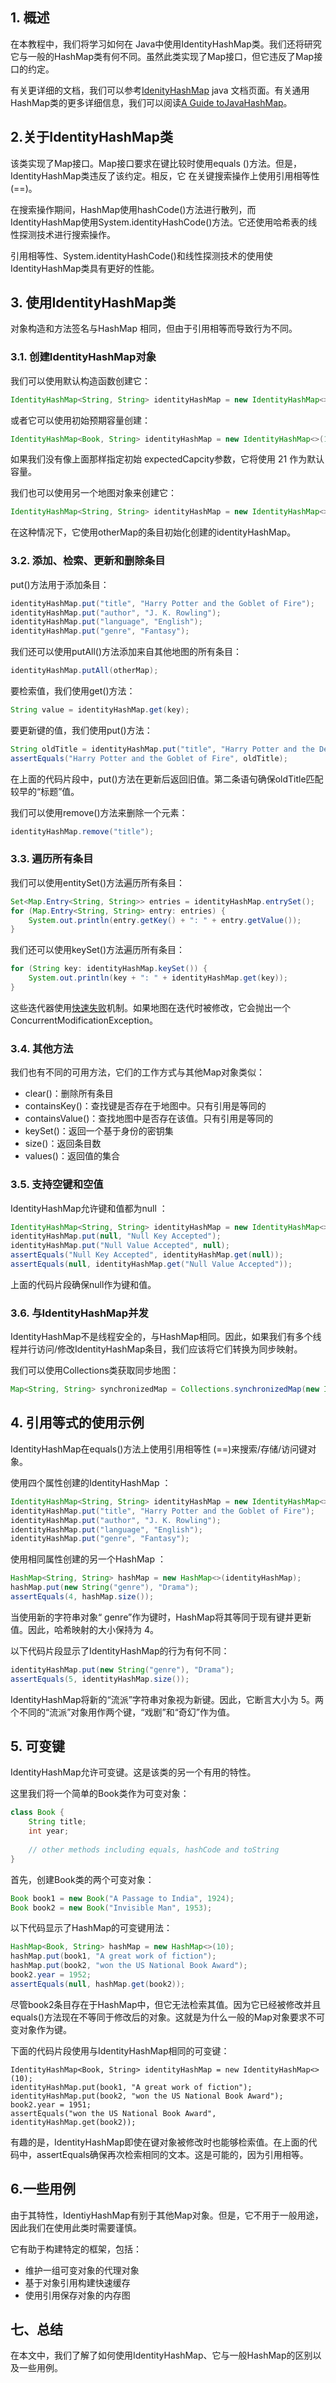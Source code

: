 ## 1. 概述

在本教程中，我们将学习如何在 Java中使用IdentityHashMap类。我们还将研究它与一般的HashMap类有何不同。虽然此类实现了Map接口，但它违反了Map接口的约定。

有关更详细的文档，我们可以参考[IdenityHashMap](https://docs.oracle.com/en/java/javase/11/docs/api/java.base/java/util/IdentityHashMap.html) java 文档页面。有关通用HashMap类的更多详细信息，我们可以阅读[A Guide toJavaHashMap](https://www.baeldung.com/java-hashmap)。

## 2.关于IdentityHashMap类

该类实现了Map接口。Map接口要求在键比较时使用equals ()方法。但是，IdentityHashMap类违反了该约定。相反，它 在关键搜索操作上使用引用相等性 (==)。

在搜索操作期间，HashMap使用hashCode()方法进行散列，而IdentityHashMap使用System.identityHashCode()方法。它还使用哈希表的线性探测技术进行搜索操作。

引用相等性、System.identityHashCode()和线性探测技术的使用使IdentityHashMap类具有更好的性能。

## 3. 使用IdentityHashMap类

对象构造和方法签名与HashMap 相同，但由于引用相等而导致行为不同。

### 3.1. 创建IdentityHashMap对象

我们可以使用默认构造函数创建它：

```java
IdentityHashMap<String, String> identityHashMap = new IdentityHashMap<>();
```

或者它可以使用初始预期容量创建：

```java
IdentityHashMap<Book, String> identityHashMap = new IdentityHashMap<>(10);
```

如果我们没有像上面那样指定初始 expectedCapcity参数，它将使用 21 作为默认容量。

我们也可以使用另一个地图对象来创建它：

```java
IdentityHashMap<String, String> identityHashMap = new IdentityHashMap<>(otherMap);
```

在这种情况下，它使用otherMap的条目初始化创建的identityHashMap。

### 3.2. 添加、检索、更新和删除条目

put()方法用于添加条目：

```java
identityHashMap.put("title", "Harry Potter and the Goblet of Fire");
identityHashMap.put("author", "J. K. Rowling");
identityHashMap.put("language", "English");
identityHashMap.put("genre", "Fantasy");
```

我们还可以使用putAll()方法添加来自其他地图的所有条目：

```java
identityHashMap.putAll(otherMap);
```

要检索值，我们使用get()方法：

```java
String value = identityHashMap.get(key);
```

要更新键的值，我们使用put()方法：

```java
String oldTitle = identityHashMap.put("title", "Harry Potter and the Deathly Hallows");
assertEquals("Harry Potter and the Goblet of Fire", oldTitle);
```

在上面的代码片段中，put()方法在更新后返回旧值。第二条语句确保oldTitle匹配较早的“标题”值。

我们可以使用remove()方法来删除一个元素：

```java
identityHashMap.remove("title");
```

### 3.3. 遍历所有条目

我们可以使用entitySet()方法遍历所有条目：

```java
Set<Map.Entry<String, String>> entries = identityHashMap.entrySet();
for (Map.Entry<String, String> entry: entries) {
    System.out.println(entry.getKey() + ": " + entry.getValue());
}
```

我们还可以使用keySet()方法遍历所有条目：

```java
for (String key: identityHashMap.keySet()) {
    System.out.println(key + ": " + identityHashMap.get(key));
}
```

这些迭代器使用[快速失败](https://www.baeldung.com/java-fail-safe-vs-fail-fast-iterator)机制。如果地图在迭代时被修改，它会抛出一个ConcurrentModificationException。

### 3.4. 其他方法

我们也有不同的可用方法，它们的工作方式与其他Map对象类似：

-   clear()：删除所有条目
-   containsKey()：查找键是否存在于地图中。只有引用是等同的
-   containsValue()：查找地图中是否存在该值。只有引用是等同的
-   keySet()：返回一个基于身份的密钥集
-   size()：返回条目数
-   values()：返回值的集合

### 3.5. 支持空键和空值

IdentityHashMap允许键和值都为null ：

```java
IdentityHashMap<String, String> identityHashMap = new IdentityHashMap<>();
identityHashMap.put(null, "Null Key Accepted");
identityHashMap.put("Null Value Accepted", null);
assertEquals("Null Key Accepted", identityHashMap.get(null));
assertEquals(null, identityHashMap.get("Null Value Accepted"));
```

上面的代码片段确保null作为键和值。

### 3.6. 与IdentityHashMap并发

IdentityHashMap不是线程安全的，与HashMap相同。因此，如果我们有多个线程并行访问/修改IdentityHashMap条目，我们应该将它们转换为同步映射。

我们可以使用Collections类获取同步地图：

```java
Map<String, String> synchronizedMap = Collections.synchronizedMap(new IdentityHashMap<String, String>());
```

## 4. 引用等式的使用示例

IdentityHashMap在equals()方法上使用引用相等性 (==)来搜索/存储/访问键对象。

使用四个属性创建的IdentityHashMap ：

```java
IdentityHashMap<String, String> identityHashMap = new IdentityHashMap<>();
identityHashMap.put("title", "Harry Potter and the Goblet of Fire");
identityHashMap.put("author", "J. K. Rowling");
identityHashMap.put("language", "English");
identityHashMap.put("genre", "Fantasy");

```

使用相同属性创建的另一个HashMap ：

```java
HashMap<String, String> hashMap = new HashMap<>(identityHashMap);
hashMap.put(new String("genre"), "Drama");
assertEquals(4, hashMap.size());

```

当使用新的字符串对象“ genre”作为键时，HashMap将其等同于现有键并更新值。因此，哈希映射的大小保持为 4。

以下代码片段显示了IdentityHashMap的行为有何不同：

```java
identityHashMap.put(new String("genre"), "Drama");
assertEquals(5, identityHashMap.size());

```

IdentityHashMap将新的“流派”字符串对象视为新键。因此，它断言大小为 5。两个不同的“流派”对象用作两个键，“戏剧”和“奇幻”作为值。

## 5. 可变键

IdentityHashMap允许可变键。这是该类的另一个有用的特性。

这里我们将一个简单的Book类作为可变对象：

```java
class Book {
    String title;
    int year;
    
    // other methods including equals, hashCode and toString
}
```

首先，创建Book类的两个可变对象：

```java
Book book1 = new Book("A Passage to India", 1924);
Book book2 = new Book("Invisible Man", 1953);

```

以下代码显示了HashMap的可变键用法：

```java
HashMap<Book, String> hashMap = new HashMap<>(10);
hashMap.put(book1, "A great work of fiction");
hashMap.put(book2, "won the US National Book Award");
book2.year = 1952;
assertEquals(null, hashMap.get(book2));
```

尽管book2条目存在于HashMap中，但它无法检索其值。因为它已经被修改并且equals()方法现在不等同于修改后的对象。这就是为什么一般的Map对象要求不可变对象作为键。

下面的代码片段使用与IdentityHashMap相同的可变键：

```applescript
IdentityHashMap<Book, String> identityHashMap = new IdentityHashMap<>(10);
identityHashMap.put(book1, "A great work of fiction");
identityHashMap.put(book2, "won the US National Book Award");
book2.year = 1951;
assertEquals("won the US National Book Award", identityHashMap.get(book2));
```

有趣的是，IdentityHashMap即使在键对象被修改时也能够检索值。在上面的代码中，assertEquals确保再次检索相同的文本。这是可能的，因为引用相等。

## 6.一些用例

由于其特性，IdentiyHashMap有别于其他Map对象。但是，它不用于一般用途，因此我们在使用此类时需要谨慎。

它有助于构建特定的框架，包括：

-   维护一组可变对象的代理对象
-   基于对象引用构建快速缓存
-   使用引用保存对象的内存图

## 七、总结

在本文中，我们了解了如何使用IdentityHashMap、它与一般HashMap的区别以及一些用例。